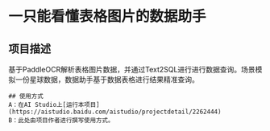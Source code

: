 # 一只能看懂表格图片的数据助手

## 项目描述

基于PaddleOCR解析表格图片数据，并通过Text2SQL进行进行数据查询。场景模拟一份星球数据，数据助手基于数据表格进行结果精准查询。

```
## 使用方式
A：在AI Studio上[运行本项目](https://aistudio.baidu.com/aistudio/projectdetail/2262444)
B：此处由项目作者进行撰写使用方式。
